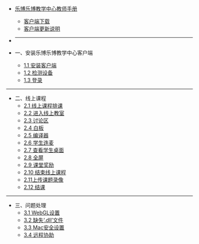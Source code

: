 * [乐博乐博教学中心教师手册](README.md)
    * [客户端下载](part0/客户端下载.md)
    * [客户端更新说明](part0/客户端更新说明.md)
* ---

* 一、安装乐博乐博教学中心客户端
    * [1.1 安装客户端](part1/1.1安装客户端.md)
    * [1.2 检测设备](part1/1.2检测设备.md)
    * [1.3 登录](part1/1.3登录.md)
---
* 二、线上课程
    * [2.1 线上课程排课](part2/2.1线上课程排课.md)
    * [2.2 进入线上教室](part2/2.2进入线上教室.md)
    * [2.3 讨论区](part2/2.3讨论区.md)
    * [2.4 白板](part2/2.4白板.md)
    * [2.5 编译器](part2/2.5编译器.md)
    * [2.6 学生连麦](part2/2.6学生连麦.md)
    * [2.7 查看学生桌面](part2/2.7查看学生桌面.md)
    * [2.8 全屏](part2/2.8全屏.md)
    * [2.9 课堂奖励](part2/2.9课堂奖励.md)
    * [2.10 结束线上课程](part2/2.10结束线上课程.md)
    * [2.11上传课题录像](part2/2.11上传课题录像.md)
    * [2.12 结课](part2/2.12结课.md)
---

* 三、问题处理
    * [3.1 WebGL设置](part3/3.1WebGL设置.md)
    * [3.2 缺失‘.dll’文件](part3/3.2缺失‘.dll’文件.md)
    * [3.3 Mac安全设置](part3/3.3Mac安全设置.md)
    * [3.4 远程协助](part3/3.4远程协助.md)
